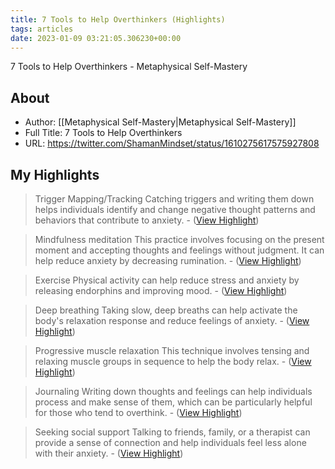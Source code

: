 ```yaml
---
title: 7 Tools to Help Overthinkers (Highlights)
tags: articles
date: 2023-01-09 03:21:05.306230+00:00
---
```

7 Tools to Help Overthinkers - Metaphysical Self-Mastery

## About
- Author: [[Metaphysical Self-Mastery|Metaphysical Self-Mastery]]
- Full Title: 7 Tools to Help Overthinkers
- URL: https://twitter.com/ShamanMindset/status/1610275617575927808

## My Highlights
> Trigger Mapping/Tracking
> Catching triggers and writing them down helps individuals identify and change negative thought patterns and behaviors that contribute to anxiety.
\-  ([View Highlight](https://read.readwise.io/read/01gpa8pt2hq4kz8mjn4av9w3dp))

> Mindfulness meditation
> This practice involves focusing on the present moment and accepting thoughts and feelings without judgment. It can help reduce anxiety by decreasing rumination.
\-  ([View Highlight](https://read.readwise.io/read/01gpa8pycdh9p8mckbh0fcdpx8))

> Exercise
> Physical activity can help reduce stress and anxiety by releasing endorphins and improving mood.
\-  ([View Highlight](https://read.readwise.io/read/01gpa8q19ar7w6gs52kg0wf6hg))

> Deep breathing
> Taking slow, deep breaths can help activate the body's relaxation response and reduce feelings of anxiety.
\-  ([View Highlight](https://read.readwise.io/read/01gpa8q6r9aw1kggc4x4r2y3qk))

> Progressive muscle relaxation
> This technique involves tensing and relaxing muscle groups in sequence to help the body relax.
\-  ([View Highlight](https://read.readwise.io/read/01gpa8q99gexr31y97ta4yb96s))

> Journaling
> Writing down thoughts and feelings can help individuals process and make sense of them, which can be particularly helpful for those who tend to overthink.
\-  ([View Highlight](https://read.readwise.io/read/01gpa8qcrg20xx1ag6dptb239k))

> Seeking social support
> Talking to friends, family, or a therapist can provide a sense of connection and help individuals feel less alone with their anxiety.
\-  ([View Highlight](https://read.readwise.io/read/01gpa8qg8r7z37pg4cfg54jxth))


